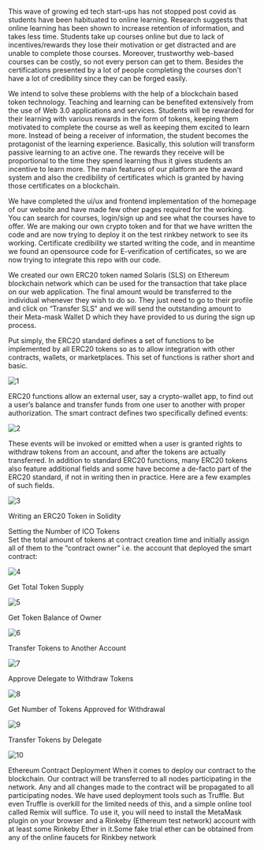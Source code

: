 This wave of growing ed tech start-ups has not stopped post covid as students have been habituated to online learning. Research suggests that online learning has been shown to increase retention of
information, and takes less time. Students take up courses online but due to lack of  incentives/rewards they lose their motivation or get distracted and are unable to complete those courses. Moreover, trustworthy web-based courses can be costly, so not every person can get to them. Besides the certifications presented by a lot of people completing the courses don't have a lot of credibility since they can be forged easily.

We intend to solve these problems with the help of a blockchain based token technology. Teaching and learning can be benefited extensively from the use of Web 3.0 applications and services. Students will be rewarded for their learning with various rewards in the form of tokens, keeping them motivated to complete the course as well as keeping them excited to learn more. Instead of being a receiver of information, the student becomes the protagonist of the learning experience. Basically, this solution will transform passive learning to an active one. The rewards they receive will be proportional to the time they spend learning thus it gives students an incentive to learn more.
The main features of our platform are the award system and also the credibility of certificates which is granted by having those certificates on a blockchain.

We have completed the ui/ux and frontend implementation of the homepage of our website and have made few other pages required for the working. You can search for courses, login/sign up and see what the courses have to offer. We are making our own crypto token and for that we have written the code and are now trying to deploy it on the test rinkbey network to see its working. Certificate credibility we started writing the code, and in meantime we found an opensource code for E-verification of certificates, so we are now trying to integrate this repo with our code.

We created our own ERC20 token named Solaris (SLS) on Ethereum blockchain network which can be used for the transaction that take place on our web application. The final amount would be transferred to the individual whenever they wish to do so. They just need to go to their profile and click on “Transfer SLS" and we will send the outstanding amount to their Meta-mask Wallet D which they have provided to us during the sign up process.

Put simply, the ERC20 standard defines a set of functions to be implemented by all ERC20 tokens so as to allow integration with other contracts, wallets, or marketplaces. This set of functions is rather short and basic.


![1](https://user-images.githubusercontent.com/78211915/167284907-806df4c2-25f6-41dc-8e58-b3cb9f971947.PNG)

ERC20 functions allow an external user, say a crypto-wallet app, to find out a user’s balance and transfer funds from one user to another with proper authorization.
The smart contract defines two specifically defined events:

![2](https://user-images.githubusercontent.com/78211915/167284939-88e91c4d-91d7-42e9-9faa-be663b8a1e18.PNG)


These events will be invoked or emitted when a user is granted rights to withdraw tokens from an account, and after the tokens are actually transferred.
In addition to standard ERC20 functions, many ERC20 tokens also feature additional fields and some have become a de-facto part of the ERC20 standard, if not in writing then in practice. Here are a few examples of such fields.

![3](https://user-images.githubusercontent.com/78211915/167284941-af3aac98-a148-4ee5-9276-36895811e3e2.PNG)


Writing an ERC20 Token in Solidity	 

Setting the Number of ICO Tokens	
Set the total amount of tokens at contract creation time and initially assign all of them to the “contract owner” i.e. the account that deployed the smart contract:

![4](https://user-images.githubusercontent.com/78211915/167284946-42d463b4-854f-44e8-845f-e931d0ebb230.PNG)


Get Total Token Supply

![5](https://user-images.githubusercontent.com/78211915/167284949-aca75094-af71-43b9-9e69-969e44980272.PNG)


Get Token Balance of Owner

![6](https://user-images.githubusercontent.com/78211915/167284952-bd2b5597-71bf-4f0d-a842-b4edf0ac82e8.PNG)


Transfer Tokens to Another Account

![7](https://user-images.githubusercontent.com/78211915/167284959-76572a3f-76e0-4764-930e-0a4eee7d078d.PNG)


Approve Delegate to Withdraw Tokens

![8](https://user-images.githubusercontent.com/78211915/167284968-3b19831a-8fbb-4f1a-98cf-b93906352a7e.PNG)


Get Number of Tokens Approved for Withdrawal

![9](https://user-images.githubusercontent.com/78211915/167284973-64ef459a-02ff-4296-9365-b0aa180ae2f2.PNG)


Transfer Tokens by Delegate

![10](https://user-images.githubusercontent.com/78211915/167284981-7f655358-71b5-435d-92e2-5c25e70b4c98.PNG)

Ethereum Contract Deployment
When it comes to deploy our contract to the blockchain. Our contract will be transferred to all nodes participating in the network. Any and all changes made to the contract will be propagated to all participating nodes.
We have used deployment tools such as Truffle. But even Truffle is overkill for the limited needs of this, and a simple online tool called Remix will suffice.
To use it, you will need to install the MetaMask plugin on your browser and a Rinkeby (Ethereum test network) account with at least some Rinkeby Ether in it.Some fake trial ether can be obtained from any of the online faucets for Rinkbey network
